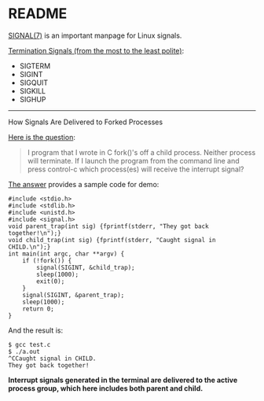 # README

[SIGNAL(7)](http://man7.org/linux/man-pages/man7/signal.7.html) is an important manpage for Linux signals.

[Termination Signals (from the most to the least polite)](https://www.gnu.org/software/libc/manual/html_node/Termination-Signals.html):

- SIGTERM
- SIGINT
- SIGQUIT
- SIGKILL
- SIGHUP

---

How Signals Are Delivered to Forked Processes

[Here is the question](https://unix.stackexchange.com/q/176235/162971):

> I program that I wrote in C fork()'s off a child process. Neither process will terminate. If I launch the program from the command line and press control-c which process(es) will receive the interrupt signal?

[The answer](https://unix.stackexchange.com/a/176242/162971) provides a sample code for demo:

```
#include <stdio.h>
#include <stdlib.h>
#include <unistd.h>
#include <signal.h>
void parent_trap(int sig) {fprintf(stderr, "They got back together!\n");}
void child_trap(int sig) {fprintf(stderr, "Caught signal in CHILD.\n");}
int main(int argc, char **argv) {
    if (!fork()) {
        signal(SIGINT, &child_trap);
        sleep(1000);
        exit(0);
    }
    signal(SIGINT, &parent_trap);
    sleep(1000);
    return 0;
}
```

And the result is:

```
$ gcc test.c
$ ./a.out
^CCaught signal in CHILD.
They got back together!
```

**Interrupt signals generated in the terminal are delivered to the active process group, which here includes both parent and child.**
